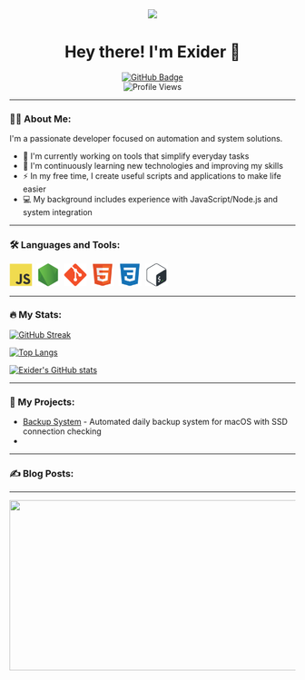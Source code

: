 <div align="center">
  <img src="https://media.giphy.com/media/M9gbBd9nbDrOTu1Mqx/giphy.gif" width="100"/>
  <h1>Hey there! I'm Exider 👋</h1>
  <div id="badges">
    <a href="https://github.com/Ex1d3r">
      <img src="https://img.shields.io/badge/GitHub-100000?style=for-the-badge&logo=github&logoColor=white" alt="GitHub Badge"/>
    </a>
    <!-- Add more social badges if needed -->
  </div>
  <img src="https://komarev.com/ghpvc/?username=Ex1d3r&style=flat-square&color=blue" alt="Profile Views"/>
</div>

---

### :technologist: About Me:

I'm a passionate developer focused on automation and system solutions.

- 🔭 I'm currently working on tools that simplify everyday tasks
- 🌱 I'm continuously learning new technologies and improving my skills
- ⚡ In my free time, I create useful scripts and applications to make life easier
- 💻 My background includes experience with JavaScript/Node.js and system integration

---

### :hammer_and_wrench: Languages and Tools:

<div>
  <img src="https://github.com/devicons/devicon/blob/master/icons/javascript/javascript-original.svg" title="JavaScript" alt="JavaScript" width="40" height="40"/>&nbsp;
  <img src="https://github.com/devicons/devicon/blob/master/icons/nodejs/nodejs-original.svg" title="NodeJS" alt="NodeJS" width="40" height="40"/>&nbsp;
  <img src="https://github.com/devicons/devicon/blob/master/icons/git/git-original.svg" title="Git" alt="Git" width="40" height="40"/>&nbsp;
  <img src="https://github.com/devicons/devicon/blob/master/icons/html5/html5-original.svg" title="HTML5" alt="HTML" width="40" height="40"/>&nbsp;
  <img src="https://github.com/devicons/devicon/blob/master/icons/css3/css3-plain.svg" title="CSS3" alt="CSS" width="40" height="40"/>&nbsp;
  <img src="https://github.com/devicons/devicon/blob/master/icons/bash/bash-original.svg" title="Bash" alt="Bash" width="40" height="40"/>&nbsp;
  <!-- Add more technology icons as needed -->
</div>

---

### :fire: My Stats:

[![GitHub Streak](https://github-readme-streak-stats.herokuapp.com/?user=Ex1d3r&theme=dark&background=000000)](https://git.io/streak-stats)

[![Top Langs](https://github-readme-stats.vercel.app/api/top-langs/?username=Ex1d3r&layout=compact&theme=vision-friendly-dark)](https://github.com/anuraghazra/github-readme-stats)

[![Exider's GitHub stats](https://github-readme-stats.vercel.app/api?username=Ex1d3r&show_icons=true&theme=radical)](https://github.com/anuraghazra/github-readme-stats)

---

### :rocket: My Projects:

- [Backup System](https://github.com/Ex1d3r/Backupsystem) - Automated daily backup system for macOS with SSD connection checking
- <!-- Add more projects as you create them -->

---

### :writing_hand: Blog Posts:
<!-- Will be updated with your blog posts in the future -->

---

<div align="center">
  <img src="https://media.giphy.com/media/L1R1tvI9svkIWwpVYr/giphy.gif" width="600" height="300"/>
</div>
